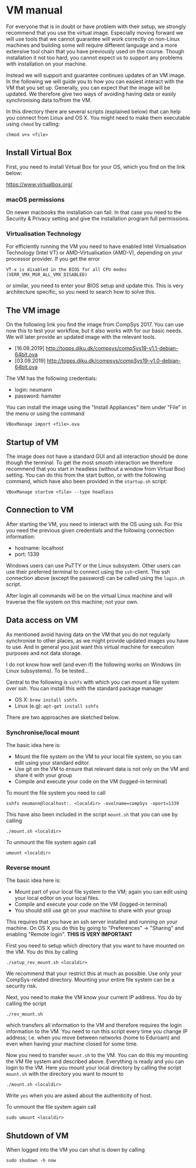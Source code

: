 # VM manual

For everyone that is in doubt or have problem with their setup, we strongly recommend that you use the virtual image. Especially moving forward we will use tools that we cannot guarantee will work correctly on non-Linux machines and building some will require different language and a more extensive tool chain that you have previously used on the course. Though installation it not too hard, you cannot expect us to support any problems with installation on your machine.

Instead we will support and guarantee continues updates of an VM image. In the following we will guide you to how you can easiest interact with the VM that you set up. Generally, you can expect that the image will be updated. We therefore give two ways of avoiding having data or easily synchronising data to/from the VM.

In this directory there are several scripts (explained below) that can help you connect from Linux and OS X. You might need to make them executable using `chmod` by calling:

```
chmod u+x <file>
```


## Install Virtual Box
First, you need to install Virtual Box for your OS, which you find on the link below:

https://www.virtualbox.org/

### macOS permissions
On newer macbooks the installation can fail. In that case you need to the Security & Privacy setting and give the installation program full permissions.

### Virtualisation Technology
For efficiently running the VM you need to have enabled Intel Virtualisation Technology (Intel VT) or AMD-Virtualisation (AMD-V), depending on your processor provider. If you get the error 

```
VT-x is disabled in the BIOS for all CPU modes (VERR_VMX_MSR_ALL_VMX_DISABLED)
```

or similar, you need to enter your BIOS setup and update this. This is very architecture specific, so you need to search how to solve this.


## The VM image
On the following link you find the image from CompSys 2017. You can use now this to test your workflow, but it also works with for our basic needs. We will later provide an updated image with the relevant tools.

* [16.09.2019] http://topps.diku.dk/compsys/compSys19-v1.1-debian-64bit.ova
* [03.09.2019] http://topps.diku.dk/compsys/compSys19-v1.0-debian-64bit.ova


The VM has the following credentials:
* login: neumann
* password: hamster

You can install the image using the "Install Appliances" item under "File" in the menu or using the command
```
VBoxManage import <file>.ova
```

## Startup of VM
The image does not have a standard GUI and all interaction should be done though the terminal. To get the most smooth interaction we therefore recommend that you start in headless (without a window from Virtual Box) setting. You can do this from the start button, or with the following command, which have also been provided in the `startup.sh` script:
```
VBoxManage startvm <file> --type headless
```

## Connection to VM
After starting the VM, you need to interact with the OS using ssh. For this you need the previous given credentials and the following connection information:
* hostname: localhost
* port: 1339

Windows users can use PuTTY or the Linux subsystem. Other users can use their preferred terminal to connect using the `ssh`-client. The ssh connection above (except the password) can be called using the `login.sh` script.

After login all commands will be on the virtual Linux machine and will traverse the file system on this machine; not your own.

## Data access on VM
As mentioned avoid having data on the VM that you do not regularly synchronise to other places, as we might provide updated images you have to use. And in general you just want this virtual machine for execution purposes and not data storage.

I do not know how well (and even if) the following works on Windows (in Linux subsystems). To be tested...

Central to the following is `sshfs` with which you can mount a file system over ssh. You can install this with the standard package manager
* OS X: `brew install sshfs`
* Linux (e.g): `apt-get install sshfs`


There are two approaches are sketched below.

### Synchronise/local mount
The basic idea here is:
 * Mount the file system on the VM to your local file system, so you can edit using your standard editor.
 * Use git on the VM to ensure that relevant data is not only on the VM and share it with your group
 * Compile and execute your code on the VM (logged-in terminal)

To mount the file system you need to call

```
sshfs neumann@localhost:. <localdir> -ovolname=compSys -oport=1339
```

This have also been included in the script `mount.sh` that you can use by calling

```
./mount.sh <localdir>
```

To unmount the file system again call

```
umount <localdir>
```

### Reverse mount
The basic idea here is:
 * Mount part of your local file system to the VM; again you can edit using your local editor on your local files.
 * Compile and execute your code on the VM (logged-in terminal)
 * You should still use git on your machine to share with your group

This requires that you have an ssh server installed and running on your machine. On OS X you do this by going to "Preferences" -> "Sharing" and enabling "Remote login". __THIS IS VERY IMPORTANT__

First you need to setup which directory that you want to have mounted on the VM. You do this by calling

```
./setup_rev_mount.sh <localdir>
```

We recommend that your restrict this at much as possible. Use only your CompSys-related directory. Mounting your entire file system can be a security risk.

Next, you need to make the VM know your current IP address. You do by calling the script

```
./rev_mount.sh
```

which transfers all information to the VM and therefore requires the login information to the VM. You need to run this script every time you change IP address; i.e. when you move between networks (home to Eduroam) and even when having your machine closed for some time.

Now you need to transfer `mount.sh` to the VM. You can do this my mounting the VM file system and described above. Everything is ready and you can login to the VM. Here you mount your local directory by calling the script `mount.sh` with the directory you want to mount to

```
./mount.sh <localdir>
```

Write `yes` when you are asked about the authenticity of host.

To unmount the file system again call

```
sudo umount <localdir>
```


## Shutdown of VM
When logged into the VM you can shut is down by calling

```
sudo shudown -h now
```
